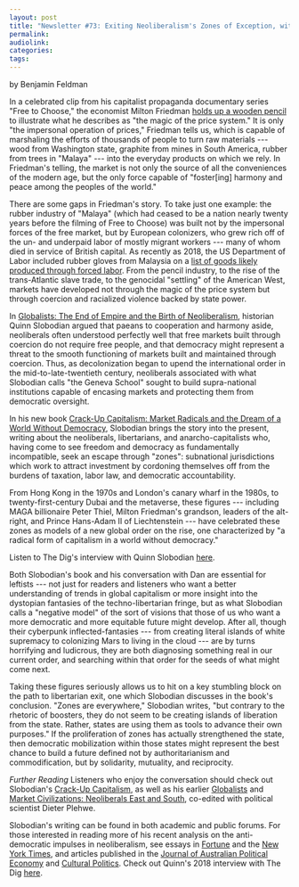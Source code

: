 ```yaml
---
layout: post
title: "Newsletter #73: Exiting Neoliberalism's Zones of Exception, with Quinn Slobodian"
permalink: 
audiolink:
categories:
tags:
---
```


by Benjamin Feldman

In a celebrated clip from his capitalist propaganda documentary series "Free to Choose," the economist Milton Friedman [holds up a wooden pencil](https://www.youtube.com/watch?v=4ERbC7JyCfU&ab_channel=LibertyPen) to illustrate what he describes as "the magic of the price system." It is only "the impersonal operation of prices," Friedman tells us, which is capable of marshaling the efforts of thousands of people to turn raw materials --- wood from Washington state, graphite from mines in South America, rubber from trees in "Malaya" --- into the everyday products on which we rely. In Friedman's telling, the market is not only the source of all the conveniences of the modern age, but the only force capable of "foster[ing] harmony and peace among the peoples of the world."

There are some gaps in Friedman's story. To take just one example: the rubber industry of "Malaya" (which had ceased to be a nation nearly twenty years before the filming of Free to Choose) was built not by the impersonal forces of the free market, but by European colonizers, who grew rich off of the un- and underpaid labor of mostly migrant workers --- many of whom died in service of British capital. As recently as 2018, the US Department of Labor included rubber gloves from Malaysia on a [list of goods likely produced through forced labor](https://www.dol.gov/agencies/ilab/reports/child-labor/list-of-goods-print?items_per_page=10&combine=rubber). From the pencil industry, to the rise of the trans-Atlantic slave trade, to the genocidal "settling" of the American West, markets have developed not through the magic of the price system but through coercion and racialized violence backed by state power.

In [Globalists: The End of Empire and the Birth of Neoliberalism](https://www.hup.harvard.edu/catalog.php?isbn=9780674979529), historian Quinn Slobodian argued that paeans to cooperation and harmony aside, neoliberals often understood perfectly well that free markets built through coercion do not require free people, and that democracy might represent a threat to the smooth functioning of markets built and maintained through coercion. Thus, as decolonization began to upend the international order in the mid-to-late-twentieth century, neoliberals associated with what Slobodian calls "the Geneva School" sought to build supra-national institutions capable of encasing markets and protecting them from democratic oversight.

In his new book [Crack-Up Capitalism: Market Radicals and the Dream of a World Without Democracy](https://us.macmillan.com/books/9781250753892/crackupcapitalism), Slobodian brings the story into the present, writing about the neoliberals, libertarians, and anarcho-capitalists who, having come to see freedom and democracy as fundamentally incompatible, seek an escape through "zones": subnational jurisdictions which work to attract investment by cordoning themselves off from the burdens of taxation, labor law, and democratic accountability.

From Hong Kong in the 1970s and London's canary wharf in the 1980s, to twenty-first-century Dubai and the metaverse, these figures --- including MAGA billionaire Peter Thiel, Milton Friedman's grandson, leaders of the alt-right, and Prince Hans-Adam II of Liechtenstein --- have celebrated these zones as models of a new global order on the rise, one characterized by "a radical form of capitalism in a world without democracy."

Listen to The Dig's interview with Quinn Slobodian [here](https://thedigradio.com/podcast/crack-up-capitalism-w-quinn-slobodian).

Both Slobodian's book and his conversation with Dan are essential for leftists --- not just for readers and listeners who want a better understanding of trends in global capitalism or more insight into the dystopian fantasies of the techno-libertarian fringe, but as what Slobodian calls a "negative model" of the sort of visions that those of us who want a more democratic and more equitable future might develop. After all, though their cyberpunk inflected-fantasies --- from creating literal islands of white supremacy to colonizing Mars to living in the cloud --- are by turns horrifying and ludicrous, they are both diagnosing something real in our current order, and searching within that order for the seeds of what might come next.

Taking these figures seriously allows us to hit on a key stumbling block on the path to libertarian exit, one which Slobodian discusses in the book's conclusion. "Zones are everywhere," Slobodian writes, "but contrary to the rhetoric of boosters, they do not seem to be creating islands of liberation from the state. Rather, states are using them as tools to advance their own purposes." If the proliferation of zones has actually strengthened the state, then democratic mobilization within those states might represent the best chance to build a future defined not by authoritarianism and commodification, but by solidarity, mutuality, and reciprocity.

*Further Reading*
Listeners who enjoy the conversation should check out Slobodian's [Crack-Up Capitalism](https://us.macmillan.com/books/9781250753892/crackupcapitalism), as well as his earlier [Globalists](https://www.hup.harvard.edu/catalog.php?isbn=9780674979529) and [Market Civilizations: Neoliberals East and South](https://press.princeton.edu/books/hardcover/9781942130673/market-civilizations), co-edited with political scientist Dieter Plehwe.

Slobodian's writing can be found in both academic and public forums. For those interested in reading more of his recent analysis on the anti-democratic impulses in neoliberalism, see essays in [Fortune](https://fortune.com/2023/04/04/silicon-valley-imperialism-crack-up-capitalism-without-democracy-quinn-slobodian-book-excerpt)  and the [New York Times](https://www.nytimes.com/2023/03/12/opinion/economic-zones-global-economy.html), and articles published in the [Journal of Australian Political Economy](https://www.ppesydney.net/content/uploads/2021/01/5_Slobodian.pdf) and [Cultural Politics](https://muse.jhu.edu/article/739104/pdf). Check out Quinn's 2018 interview with The Dig [here](https://thedigradio.com/tag/quinn-slobodian).